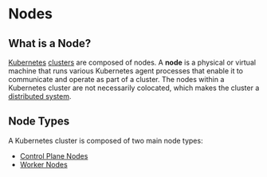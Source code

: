 
# Nodes

## What is a Node?

[Kubernetes](what-is-kubernetes) [clusters](clusters) are composed of nodes. 
A **node** is a physical or virtual machine that runs various Kubernetes agent processes that enable it to communicate 
and operate as part of a cluster. 
The nodes within a Kubernetes cluster are not necessarily colocated, which makes the cluster a
[distributed system](../concepts/distributed-system).

## Node Types

A Kubernetes cluster is composed of two main node types:
- [Control Plane Nodes](control-plane-nodes)
- [Worker Nodes](worker-nodes)
